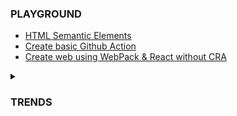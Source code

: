 ### PLAYGROUND

<ul>
  <li>
    <a href="https://github.com/wonjin-dev/TIL/tree/master/@playground/semantic-html">
      HTML Semantic Elements
    </a>
  </li>
  <li>
    <a href="https://github.com/wonjin-dev/TIL/tree/master/@playground/simple-github-actions">
      Create basic Github Action
    </a>
  </li>
  <li>
    <a href="https://github.com/wonjin-dev/TIL/tree/master/@playground/react-webpack">
      Create web using WebPack & React without CRA
    </a>
  </li>
</ul>

<details>
  <summary>
    <h3>TRENDS</h3>
  </summary>
  <ul>
    <li>
      <a href="https://github.com/wonjin-dev/TIL/blob/master/%40trends/react18">
        New features on React 18
      </a>
    </li>
    <li>
      <a href="https://github.com/wonjin-dev/TIL/blob/master/%40trends/2022CSS.md">
        New features CSS in 2022
      </a>
    </li>
  </ul>
</details>
